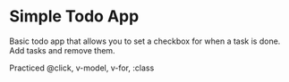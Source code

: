 # Simple Todo App

Basic todo app that allows you to set a checkbox for when a task is done. Add tasks and remove them.

Practiced @click, v-model, v-for, :class

